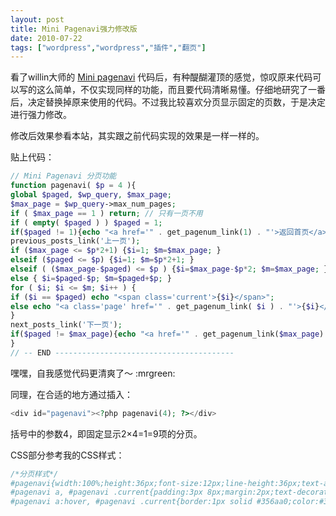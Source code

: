 ```yaml
---
layout: post
title: Mini Pagenavi强力修改版
date: 2010-07-22
tags: ["wordpress","wordpress","插件","翻页"]
---
```


看了willin大师的 [Mini pagenavi](http://kan.willin.org/?p=1323) 代码后，有种醍醐灌顶的感觉，惊叹原来代码可以写的这么简单，不仅实现同样的功能，而且要代码清晰易懂。仔细地研究了一番后，决定替换掉原来使用的代码。不过我比较喜欢分页显示固定的页数，于是决定进行强力修改。

修改后效果参看本站，其实跟之前代码实现的效果是一样一样的。

贴上代码：

<!--more-->

```php
// Mini Pagenavi 分页功能
function pagenavi( $p = 4 ){
global $paged, $wp_query, $max_page;
$max_page = $wp_query->max_num_pages;
if ( $max_page == 1 ) return; // 只有一页不用
if ( empty( $paged ) ) $paged = 1;
if($paged != 1){echo "<a href='" . get_pagenum_link(1) . "'>返回首页</a>"; }
previous_posts_link('上一页');
if ($max_page <= $p*2+1) {$i=1; $m=$max_page; }
elseif ($paged <= $p) {$i=1; $m=$p*2+1; }
elseif ( ($max_page-$paged) <= $p ) {$i=$max_page-$p*2; $m=$max_page; }
else { $i=$paged-$p; $m=$paged+$p; }
for ( $i; $i <= $m; $i++ ) {
if ($i == $paged) echo "<span class='current'>{$i}</span>";
else echo "<a class='page' href='" . get_pagenum_link( $i ) . "'>{$i}</a>";
}
next_posts_link('下一页');
if($paged != $max_page){echo "<a href='" . get_pagenum_link($max_page) . "'>最后一页</a>"; }
}
// -- END ----------------------------------------
```

嘿嘿，自我感觉代码更清爽了～ :mrgreen:

同理，在合适的地方通过插入：

```php
<div id="pagenavi"><?php pagenavi(4); ?></div>
```

括号中的参数4，即固定显示2×4=1=9项的分页。

CSS部分参考我的CSS样式：

```php
/*分页样式*/
#pagenavi{width:100%;height:36px;font-size:12px;line-height:36px;text-align:center;overflow:hidden;padding:1em 0;}
#pagenavi a, #pagenavi .current{padding:3px 8px;margin:2px;text-decoration:none;color:#888;border:1px solid #ccf;}
#pagenavi a:hover, #pagenavi .current{border:1px solid #356aa0;color:#356aa0;font-weight:bolder;}
```
